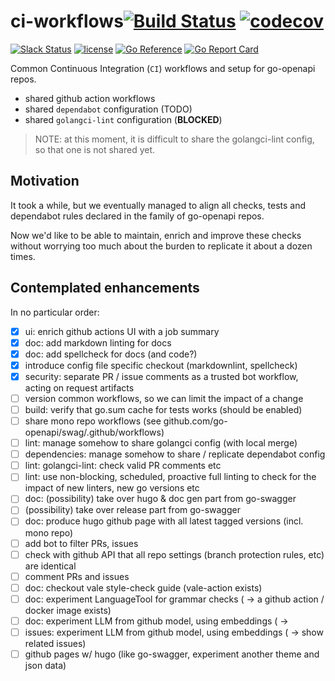 # ci-workflows[![Build Status](https://github.com/go-openapi/ci-workflows/actions/workflows/go-test.yml/badge.svg)](https://github.com/go-openapi/ci-workflows/actions?query=workflow%3A"go+test") [![codecov](https://codecov.io/gh/go-openapi/ci-workflows/branch/master/graph/badge.svg)](https://codecov.io/gh/go-openapi/ci-workflows)

[![Slack Status](https://slackin.goswagger.io/badge.svg)](https://slackin.goswagger.io)
[![license](http://img.shields.io/badge/license-Apache%20v2-orange.svg)](https://raw.githubusercontent.com/go-openapi/ci-workflows/master/LICENSE)
[![Go Reference](https://pkg.go.dev/badge/github.com/go-openapi/ci-workflows.svg)](https://pkg.go.dev/github.com/go-openapi/ci-workflows)
[![Go Report Card](https://goreportcard.com/badge/github.com/go-openapi/ci-workflows)](https://goreportcard.com/report/github.com/go-openapi/ci-workflows)

Common Continuous Integration (`CI`) workflows and setup for go-openapi repos.

* shared github action workflows
* shared `dependabot` configuration (TODO)
* shared `golangci-lint` configuration (**BLOCKED**)

> NOTE: at this moment, it is difficult to share the golangci-lint config,
> so that one is not shared yet.

## Motivation

It took a while, but we eventually managed to align all checks, tests and
dependabot rules declared in the family of go-openapi repos.

Now we'd like to be able to maintain, enrich and improve these checks without
worrying too much about the burden to replicate it about a dozen times.

## Contemplated enhancements

In no particular order:

* [x] ui: enrich github actions UI with a job summary
* [x] doc: add markdown linting for docs
* [x] doc: add spellcheck for docs (and code?)
* [x] introduce config file specific checkout (markdownlint, spellcheck)
* [x] security: separate PR / issue comments as a trusted bot workflow, acting on request artifacts
* [ ] version common workflows, so we can limit the impact of a change
* [ ] build: verify that go.sum cache for tests works (should be enabled)
* [ ] share mono repo workflows (see github.com/go-openapi/swag/.github/workflows)
* [ ] lint: manage somehow to share golangci config (with local merge)
* [ ] dependencies: manage somehow to share / replicate dependabot config
* [ ] lint: golangci-lint: check valid PR comments etc
* [ ] lint: use non-blocking, scheduled, proactive full linting to check for
      the impact of new linters, new go versions etc
* [ ] doc: (possibility) take over hugo & doc gen part from go-swagger
* [ ] (possibility) take over release part from go-swagger
* [ ] doc: produce hugo github page with all latest tagged versions
      (incl. mono repo)
* [ ] add bot to filter PRs, issues
* [ ] check with github API that all repo settings (branch protection rules, etc)
      are identical
* [ ] comment PRs and issues
* [ ] doc: checkout vale style-check guide (vale-action exists)
* [ ] doc: experiment LanguageTool for grammar checks ( -> a github action / docker image exists)
* [ ] doc: experiment LLM from github model, using embeddings ( -> 
* [ ] issues: experiment LLM from github model, using embeddings ( -> show related issues)
* [ ] github pages w/ hugo (like go-swagger, experiment another theme and json data)
